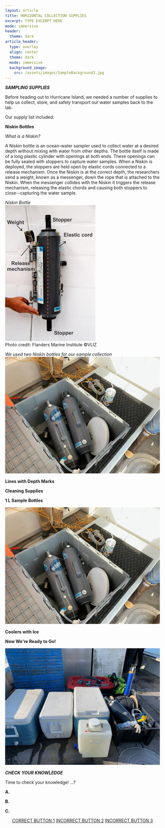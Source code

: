 ```yaml
---
layout: article
title: HORIZONTAL COLLECTION SUPPLIES
excerpt: TYPE EXCERPT HERE
mode: immersive
header:
  theme: dark
article_header:
  type: overlay
  align: center
  theme: dark
  mode: immersive
  background_image:
    src: /assets/images/SampleBackground2.jpg
---
```


***SAMPLING SUPPLIES***

Before heading out to Hurricane Island, we needed a number of supplies to help us collect, store, and safely transport our water samples back to the lab. 

Our supply list included:

**Niskin Bottles**

*What is a Niskin?*

A Niskin bottle is an ocean-water sampler used to collect water at a desired depth without mixing with water from other depths. The bottle itself is made of a long plastic cylinder with openings at both ends. These openings can be fully sealed with stoppers to capture water samples. When a Niskin is deployed, the stoppers are held open by elastic cords connected to a release mechanism. Once the Niskin is at the correct depth, the researchers send a weight, known as a messenger, down the rope that is attached to the Niskin. When the messenger collides with the Niskin it triggers the release mechanism, releasing the elastic chords and causing both stoppers to close--capturing the water sample. 

*Niskin Bottle*    
                      ![Niskin-Model](/assets/images/Niskin-Model.jpeg)     
Photo credit: Flanders Marine Institute ©VLIZ     


*We used two Niskin bottles for our sample collection*
![HI-Niskin1](/assets/images/HI/HI-Niskin1.jpeg)    


**Lines with Depth Marks**  


**Cleaning Supplies**  



**1 L Sample Bottles**  

![HI-Niskin1](/assets/images/HI/HI-Niskin1.jpeg)    

**Coolers with Ice**   


**Now We're Ready to Go!**    

![HI-BoatSupplies1](/assets/images/HI/HI-BoatSupplies1.jpeg)    



***CHECK YOUR KNOWLEDGE***

Time to check your knowledge! ...?

**A.** 

**B.**    

**C.** 



<p align="center">
<a class="button button--outline-primary button--pill" href="HorizontalCollection1">CORRECT BUTTON 1</a> <a class="button button--outline-primary button--pill" href="HorizontalCollection2">INCORRECT BUTTON 2</a> <a class="button button--outline-primary button--pill" href="HorizontalCollection2">INCORRECT BUTTON 3</a></p>
